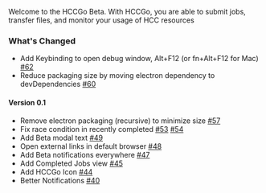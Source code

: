 Welcome to the HCCGo Beta.  With HCCGo, you are able to submit jobs, transfer files, and monitor your usage of HCC resources

### What's Changed

* Add Keybinding to open debug window, Alt+F12 (or fn+Alt+F12 for Mac) [#62](https://github.com/unlhcc/HCCGo/pull/62)
* Reduce packaging size by moving electron dependency to devDependencies [#60](https://github.com/unlhcc/HCCGo/pull/60)

#### Version 0.1

* Remove electron packaging (recursive) to minimize size [#57](https://github.com/unlhcc/HCCGo/pull/57)
* Fix race condition in recently completed [#53](https://github.com/unlhcc/HCCGo/pull/53) [#54](https://github.com/unlhcc/HCCGo/pull/54)
* Add Beta modal text [#49](https://github.com/unlhcc/HCCGo/pull/49)
* Open external links in default browser [#48](https://github.com/unlhcc/HCCGo/pull/48) 
* Add Beta notifications everywhere [#47](https://github.com/unlhcc/HCCGo/pull/47) 
* Add Completed Jobs view [#45](https://github.com/unlhcc/HCCGo/pull/45) 
* Add HCCGo Icon [#44](https://github.com/unlhcc/HCCGo/pull/44)
* Better Notifications [#40](https://github.com/unlhcc/HCCGo/pull/40)


